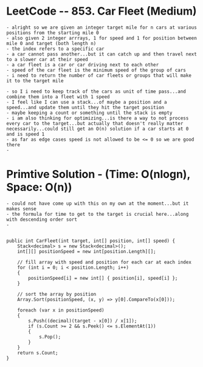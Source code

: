 # LeetCode -- 853. Car Fleet (Medium)

    - alright so we are given an integer target mile for n cars at various positions from the starting mile 0
    - also given 2 integer arrrays, 1 for speed and 1 for position between mile 0 and target (both length n)
    - the index refers to a specific car
    - a car cannot pass another...but it can catch up and then travel next to a slower car at their speed
    - a car fleet is a car or car driving next to each other
    - speed of the car fleet is the minimum speed of the group of cars
    - i need to return the number of car fleets or groups that will make it to the target mile
    
    - so I i need to keep track of the cars as unit of time pass...and combine them into a fleet with 1 speed
    - I feel like I can use a stack...of maybe a position and a speed...and update them until they hit the target position
    - maybe keeping a count or something until the stack is empty
    - i am also thinking for optimizing...is there a way to not process every car to the target...but actually that doesn't really matter necessarily...could still get an O(n) solution if a car starts at 0 and is speed 1
    - as far as edge cases speed is not allowed to be <= 0 so we are good there
    - 


# Primtive Solution - (Time: O(nlogn), Space: O(n))

    - could not have come up with this on my own at the moment...but it makes sense
    - the formula for time to get to the target is crucial here...along with descending order sort
    - 


    public int CarFleet(int target, int[] position, int[] speed) {
        Stack<decimal> s = new Stack<decimal>();
        int[][] positionSpeed = new int[position.Length][];

        // fill array with speed and position for each car at each index
        for (int i = 0; i < position.Length; i++)
        {
            positionSpeed[i] = new int[] { position[i], speed[i] };
        }

        // sort the array by position
        Array.Sort(positionSpeed, (x, y) => y[0].CompareTo(x[0]));

        foreach (var x in positionSpeed)
        {
            s.Push((decimal)(target - x[0]) / x[1]);
            if (s.Count >= 2 && s.Peek() <= s.ElementAt(1))
            {
                s.Pop();
            }
        }
        return s.Count;
    }